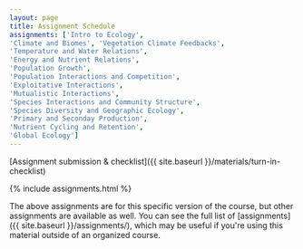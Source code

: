 ```yaml
---
layout: page
title: Assignment Schedule
assignments: ['Intro to Ecology',
'Climate and Biomes', 'Vegetation Climate Feedbacks',
'Temperature and Water Relations',
'Energy and Nutrient Relations',
'Population Growth',
'Population Interactions and Competition',
'Exploitative Interactions',
'Mutualistic Interactions',
'Species Interactions and Community Structure',
'Species Diversity and Geographic Ecology',
'Primary and Seconday Production',
'Nutrient Cycling and Retention',
'Global Ecology']
---
```


[Assignment submission & checklist]({{ site.baseurl }}/materials/turn-in-checklist)

{% include assignments.html %}

The above assignments are for this specific version of the course, but other
assignments are available as well. You can see the full list of
[assignments]({{ site.baseurl }}/assignments/), which may be useful if you're using this material
outside of an organized course.

<!-- Schedule Management
- Update the `assignments:` list with `title:` from `assignments/` files. 
- Add 'Template' to `assignments:` to view the course template from `docs/`. 
- The remaining content should be left AS IS.
-->
